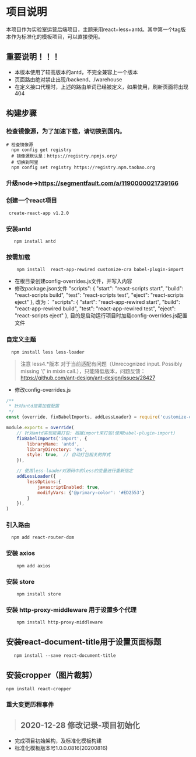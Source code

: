 # 项目说明

本项目作为实验室运营后端项目，主题采用react+less+antd。其中第一个tag版本作为标准化的模板项目，可以直接使用。

## 重要说明！！！
* 本版本使用了较高版本的antd，不完全兼容上一个版本
* 页面路由绝对禁止出现/backend、/warehouse
* 在定义接口代理时，上述的路由单词已经被定义，如果使用，刷新页面将出现404

## 构建步骤
### 检查镜像源，为了加速下载，请切换到国内。
```shell script
# 检查镜像源
  npm config get registry
  # 镜像源默认是：https://registry.npmjs.org/
  # 切换到阿里
  npm config set registry https://registry.npm.taobao.org
```
### 升级node->https://segmentfault.com/a/1190000021739166

### 创建一个react项目
```shell script
 create-react-app v1.2.0
```

### 安装antd
```shell script
   npm install antd
```

### 按需加载
```shell script
    npm install  react-app-rewired customize-cra babel-plugin-import
```
* 在根目录创建config-overrides.js文件，并写入内容
* 修改package.json文件
  "scripts": {
    "start": "react-scripts start",
    "build": "react-scripts build",
    "test": "react-scripts test",
    "eject": "react-scripts eject"
  },
改为：
  "scripts": {
    "start": "react-app-rewired start",
    "build": "react-app-rewired build",
    "test": "react-app-rewired test",
    "eject": "react-scripts eject"
  },
  目的是启动运行项目时加载config-overrides.js配置文件

### 自定义主题

```shell script
  npm install less less-loader
```
> 注意 less4.*版本 对于当前适配有问题（Unrecognized input. Possibly missing '(' in mixin call.），只能降低版本，问题反馈：https://github.com/ant-design/ant-design/issues/28427
* 修改config-overrides.js
``` javascript
/**
 * 针对antd按需加载配置
 */
const {override, fixBabelImports, addLessLoader} = require('customize-cra');

module.exports = override(
    // 针对antd实现按需打包: 根据import来打包(使用babel-plugin-import)
    fixBabelImports('import', {
        libraryName: 'antd',
        libraryDirectory: 'es',
        style: true,  // 自动打包相关的样式
    }),

    // 使用less-loader对源码中的less的变量进行重新指定
    addLessLoader({
        lessOptions:{
            javascriptEnabled: true,
            modifyVars: {'@primary-color': '#ED2553'}
        }
    }),
)
```

### 引入路由

```shell script
  npm add react-router-dom
```

### 安装 axios
```shell script
    npm add axios
```
### 安装 store
```shell script
    npm install store
```
### 安装 http-proxy-middleware 用于设置多个代理
```shell script
    npm install http-proxy-middleware
```

## 安装react-document-title用于设置页面标题
```shell script
   npm install --save react-document-title
```

## 安装cropper（图片裁剪）
```shell script
npm install react-cropper
```

### 重大变更历程事件

> ## 2020-12-28 修改记录-项目初始化
* 完成项目初始架构，及标准化模板构建
* 标准化模板版本号1.0.0.0816(20200816)
